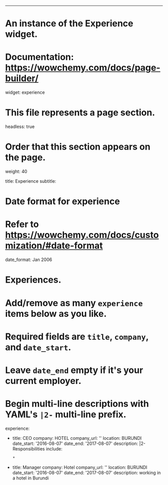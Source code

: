 ---
# An instance of the Experience widget.
# Documentation: https://wowchemy.com/docs/page-builder/
widget: experience

# This file represents a page section.
headless: true

# Order that this section appears on the page.
weight: 40

title: Experience
subtitle:

# Date format for experience
#   Refer to https://wowchemy.com/docs/customization/#date-format
date_format: Jan 2006

# Experiences.
#   Add/remove as many `experience` items below as you like.
#   Required fields are `title`, `company`, and `date_start`.
#   Leave `date_end` empty if it's your current employer.
#   Begin multi-line descriptions with YAML's `|2-` multi-line prefix.
experience:
  - title: CEO
    company: HOTEL
    company_url: ''
    location: BURUNDI
    date_start: '2016-08-07'
    date_end: '2017-08-07'
    description: |2-
        Responsibilities include:
        
        * 
        
        
        
  - title: Manager
    company: Hotel
    company_url: ''
    location: BURUNDI
    date_start: '2016-08-07'
    date_end: '2017-08-07'
    description: working in a hotel in Burundi
